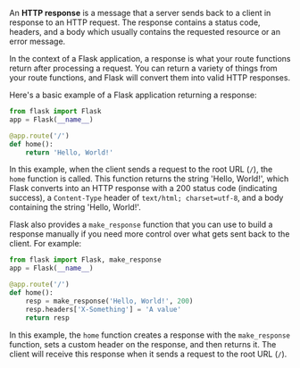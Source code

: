 An **HTTP response** is a message that a server sends back to a client in response to an HTTP request. The response contains a status code, headers, and a body which usually contains the requested resource or an error message.

In the context of a Flask application, a response is what your route functions return after processing a request. You can return a variety of things from your route functions, and Flask will convert them into valid HTTP responses.

Here's a basic example of a Flask application returning a response:

```python
from flask import Flask
app = Flask(__name__)

@app.route('/')
def home():
    return 'Hello, World!'
```

In this example, when the client sends a request to the root URL (`/`), the `home` function is called. This function returns the string 'Hello, World!', which Flask converts into an HTTP response with a 200 status code (indicating success), a `Content-Type` header of `text/html; charset=utf-8`, and a body containing the string 'Hello, World!'.

Flask also provides a `make_response` function that you can use to build a response manually if you need more control over what gets sent back to the client. For example:

```python
from flask import Flask, make_response
app = Flask(__name__)

@app.route('/')
def home():
    resp = make_response('Hello, World!', 200)
    resp.headers['X-Something'] = 'A value'
    return resp
```

In this example, the `home` function creates a response with the `make_response` function, sets a custom header on the response, and then returns it. The client will receive this response when it sends a request to the root URL (`/`).